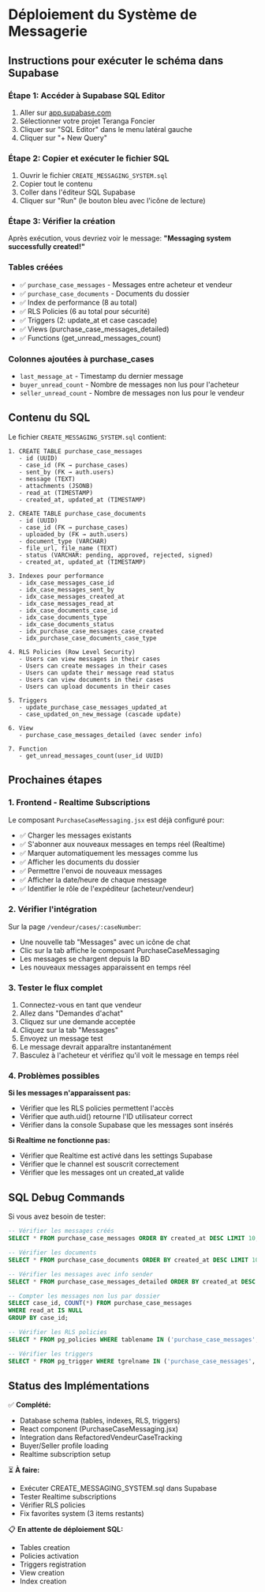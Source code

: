 # Déploiement du Système de Messagerie

## Instructions pour exécuter le schéma dans Supabase

### Étape 1: Accéder à Supabase SQL Editor
1. Aller sur [app.supabase.com](https://app.supabase.com)
2. Sélectionner votre projet Teranga Foncier
3. Cliquer sur "SQL Editor" dans le menu latéral gauche
4. Cliquer sur "+ New Query"

### Étape 2: Copier et exécuter le fichier SQL
1. Ouvrir le fichier `CREATE_MESSAGING_SYSTEM.sql`
2. Copier tout le contenu
3. Coller dans l'éditeur SQL Supabase
4. Cliquer sur "Run" (le bouton bleu avec l'icône de lecture)

### Étape 3: Vérifier la création
Après exécution, vous devriez voir le message: **"Messaging system successfully created!"**

### Tables créées
- ✅ `purchase_case_messages` - Messages entre acheteur et vendeur
- ✅ `purchase_case_documents` - Documents du dossier
- ✅ Index de performance (8 au total)
- ✅ RLS Policies (6 au total pour sécurité)
- ✅ Triggers (2: update_at et case cascade)
- ✅ Views (purchase_case_messages_detailed)
- ✅ Functions (get_unread_messages_count)

### Colonnes ajoutées à purchase_cases
- `last_message_at` - Timestamp du dernier message
- `buyer_unread_count` - Nombre de messages non lus pour l'acheteur
- `seller_unread_count` - Nombre de messages non lus pour le vendeur

## Contenu du SQL

Le fichier `CREATE_MESSAGING_SYSTEM.sql` contient:

```
1. CREATE TABLE purchase_case_messages
   - id (UUID)
   - case_id (FK → purchase_cases)
   - sent_by (FK → auth.users)
   - message (TEXT)
   - attachments (JSONB)
   - read_at (TIMESTAMP)
   - created_at, updated_at (TIMESTAMP)

2. CREATE TABLE purchase_case_documents
   - id (UUID)
   - case_id (FK → purchase_cases)
   - uploaded_by (FK → auth.users)
   - document_type (VARCHAR)
   - file_url, file_name (TEXT)
   - status (VARCHAR: pending, approved, rejected, signed)
   - created_at, updated_at (TIMESTAMP)

3. Indexes pour performance
   - idx_case_messages_case_id
   - idx_case_messages_sent_by
   - idx_case_messages_created_at
   - idx_case_messages_read_at
   - idx_case_documents_case_id
   - idx_case_documents_type
   - idx_case_documents_status
   - idx_purchase_case_messages_case_created
   - idx_purchase_case_documents_case_type

4. RLS Policies (Row Level Security)
   - Users can view messages in their cases
   - Users can create messages in their cases
   - Users can update their message read status
   - Users can view documents in their cases
   - Users can upload documents in their cases

5. Triggers
   - update_purchase_case_messages_updated_at
   - case_updated_on_new_message (cascade update)

6. View
   - purchase_case_messages_detailed (avec sender info)

7. Function
   - get_unread_messages_count(user_id UUID)
```

## Prochaines étapes

### 1. Frontend - Realtime Subscriptions
Le composant `PurchaseCaseMessaging.jsx` est déjà configuré pour:
- ✅ Charger les messages existants
- ✅ S'abonner aux nouveaux messages en temps réel (Realtime)
- ✅ Marquer automatiquement les messages comme lus
- ✅ Afficher les documents du dossier
- ✅ Permettre l'envoi de nouveaux messages
- ✅ Afficher la date/heure de chaque message
- ✅ Identifier le rôle de l'expéditeur (acheteur/vendeur)

### 2. Vérifier l'intégration
Sur la page `/vendeur/cases/:caseNumber`:
- Une nouvelle tab "Messages" avec un icône de chat
- Clic sur la tab affiche le composant PurchaseCaseMessaging
- Les messages se chargent depuis la BD
- Les nouveaux messages apparaissent en temps réel

### 3. Tester le flux complet
1. Connectez-vous en tant que vendeur
2. Allez dans "Demandes d'achat"
3. Cliquez sur une demande acceptée
4. Cliquez sur la tab "Messages"
5. Envoyez un message test
6. Le message devrait apparaître instantanément
7. Basculez à l'acheteur et vérifiez qu'il voit le message en temps réel

### 4. Problèmes possibles

**Si les messages n'apparaissent pas:**
- Vérifier que les RLS policies permettent l'accès
- Vérifier que auth.uid() retourne l'ID utilisateur correct
- Vérifier dans la console Supabase que les messages sont insérés

**Si Realtime ne fonctionne pas:**
- Vérifier que Realtime est activé dans les settings Supabase
- Vérifier que le channel est souscrit correctement
- Vérifier que les messages ont un created_at valide

## SQL Debug Commands

Si vous avez besoin de tester:

```sql
-- Vérifier les messages créés
SELECT * FROM purchase_case_messages ORDER BY created_at DESC LIMIT 10;

-- Vérifier les documents
SELECT * FROM purchase_case_documents ORDER BY created_at DESC LIMIT 10;

-- Vérifier les messages avec info sender
SELECT * FROM purchase_case_messages_detailed ORDER BY created_at DESC LIMIT 10;

-- Compter les messages non lus par dossier
SELECT case_id, COUNT(*) FROM purchase_case_messages 
WHERE read_at IS NULL 
GROUP BY case_id;

-- Vérifier les RLS policies
SELECT * FROM pg_policies WHERE tablename IN ('purchase_case_messages', 'purchase_case_documents');

-- Vérifier les triggers
SELECT * FROM pg_trigger WHERE tgrelname IN ('purchase_case_messages', 'purchase_case_documents');
```

## Status des Implémentations

✅ **Complété:**
- Database schema (tables, indexes, RLS, triggers)
- React component (PurchaseCaseMessaging.jsx)
- Integration dans RefactoredVendeurCaseTracking
- Buyer/Seller profile loading
- Realtime subscription setup

⏳ **À faire:**
- Exécuter CREATE_MESSAGING_SYSTEM.sql dans Supabase
- Tester Realtime subscriptions
- Vérifier RLS policies
- Fix favorites system (3 items restants)

📋 **En attente de déploiement SQL:**
- Tables creation
- Policies activation
- Triggers registration
- View creation
- Index creation
